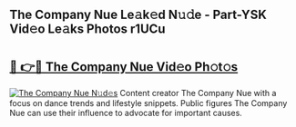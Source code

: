## The Company Nue Le𝚊k𝚎d N𝚞𝚍e - Part-YSK Vid𝚎o Le𝚊ks Photos r1UCu

# <h2><a href="http://fbaed5g.evod.top/?m=The+Company+Nue">🔗 👉🔴 The Company Nue Vid𝚎o Ph𝚘t𝚘s</a></h2>

[![The Company Nue N𝚞d𝚎s](https://i.imgur.com/8V9OHl7.gif)](http://fbaed5g.evod.top/?m=The+Company+Nue)
Content creator The Company Nue with a focus on dance trends and lifestyle snippets. Public figures The Company Nue can use their influence to advocate for important causes. 
